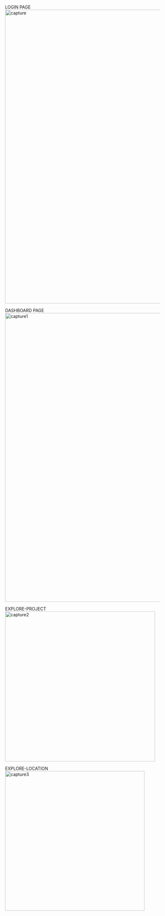 
LOGIN PAGE
<img width="955" alt="capture" src="https://user-images.githubusercontent.com/37504269/48510859-56261280-e855-11e8-858b-4e7b3debbd4d.PNG">


DASHBOARD PAGE
<img width="939" alt="capture1" src="https://user-images.githubusercontent.com/37504269/48510860-56261280-e855-11e8-9e1e-8a65fd61b6ce.PNG">

EXPLORE-PROJECT
<img width="488" alt="capture2" src="https://user-images.githubusercontent.com/37504269/48510861-56bea900-e855-11e8-9514-361c19f7c08a.PNG">

EXPLORE-LOCATION
<img width="454" alt="capture3" src="https://user-images.githubusercontent.com/37504269/48510862-56bea900-e855-11e8-895a-422e5b282629.PNG">



